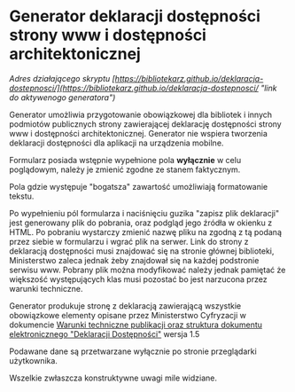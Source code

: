 # Generator deklaracji dostępności strony www i dostępności architektonicznej

*Adres działającego skryptu [https://bibliotekarz.github.io/deklaracja-dostepnosci/](https://bibliotekarz.github.io/deklaracja-dostepnosci/ "link do aktywenogo generatora")*

Generator umożliwia przygotowanie obowiązkowej dla bibliotek i innych podmiotów publicznych strony zawierającej deklarację dostępności strony www i dostępności architektonicznej. Generator nie wspiera tworzenia deklaracji dostępności dla aplikacji na urządzenia mobilne.

Formularz posiada wstępnie wypełnione pola **wyłącznie** w celu poglądowym, należy je zmienić zgodne ze stanem faktycznym.

Pola gdzie występuje "bogatsza" zawartość umożliwiają formatowanie tekstu.

Po wypełnieniu pól formularza i naciśnięciu guzika "zapisz plik deklaracji" jest generowany plik do pobrania, oraz podgląd jego źródła w okienku z HTML. Po pobraniu wystarczy zmienić nazwę pliku na zgodną z tą podaną przez siebie w formularzu i wgrać plik na serwer. Link do strony z deklaracją dostępności musi znajdować się na stronie głównej biblioteki, Ministerstwo zaleca jednak żeby znajdował się na każdej podstronie serwisu www. Pobrany plik można modyfikować należy jednak pamiętać że większość występujących klas musi pozostać bo jest narzucona przez warunki techniczne.

Generator produkuje stronę z deklaracją zawierającą wszystkie obowiązkowe elementy opisane przez Ministerstwo Cyfryzacji w dokumencie [Warunki techniczne publikacji oraz struktura dokumentu elektronicznego "Deklaracji Dostępności"](https://mc.bip.gov.pl/objasnienia-prawne/warunki-techniczne-publikacji-oraz-struktura-dokumentu-elektronicznego-deklaracji-dostepnosci.html "link do strony z warunkami technicznymi") wersja 1.5

Podawane dane są przetwarzane wyłącznie po stronie przeglądarki użytkownika.

Wszelkie zwłaszcza konstruktywne uwagi mile widziane.
